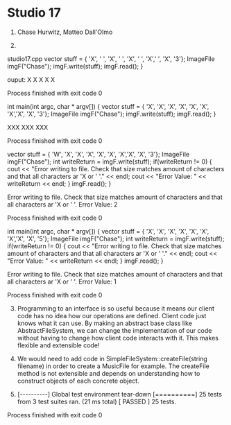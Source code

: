 # Studio 17

1. Chase Hurwitz, Matteo Dall'Olmo

2. 
studio17.cpp
   vector<char> stuff = { 'X', ' ', 'X', ' ', 'X', ' ', 'X',' ', 'X', '3'};
   ImageFile imgF("Chase");
   imgF.write(stuff);
   imgF.read();
   }
   
   ouput:
   X X
    X
   X X


Process finished with exit code 0

int main(int argc, char * argv[]) {
vector<char> stuff = { 'X', 'X', 'X', 'X', 'X', 'X', 'X','X', 'X', '3'};
ImageFile imgF("Chase");
imgF.write(stuff);
imgF.read();
}

XXX
XXX
XXX


Process finished with exit code 0

vector<char> stuff = { 'W', 'X', 'X', 'X', 'X', 'X', 'X','X', 'X', '3'};
ImageFile imgF("Chase");
int writeReturn = imgF.write(stuff);
if(writeReturn != 0)
{
cout << "Error writing to file. Check that size matches amount of characters and that all characters ar 'X or ' '." << endl;
cout << "Error Value: " << writeReturn << endl;
}
imgF.read();
}

Error writing to file. Check that size matches amount of characters and that all characters ar 'X or ' '.
Error Value: 2


Process finished with exit code 0

int main(int argc, char * argv[]) {
vector<char> stuff = { 'X', 'X', 'X', 'X', 'X', 'X', 'X','X', 'X', '5'};
ImageFile imgF("Chase");
int writeReturn = imgF.write(stuff);
if(writeReturn != 0)
{
cout << "Error writing to file. Check that size matches amount of characters and that all characters ar 'X or ' '." << endl;
cout << "Error Value: " << writeReturn << endl;
}
imgF.read();
}

Error writing to file. Check that size matches amount of characters and that all characters ar 'X or ' '.
Error Value: 1


Process finished with exit code 0

3. Programming to an interface is so useful because it means our client code has no idea how our operations are defined.
Client code just knows what it can use. By making an abstract base class like AbstractFileSystem, we can change the implementation
of our code without having to change how client code interacts with it. This makes flexible and extensible code!

4. We would need to add code in SimpleFileSystem::createFile(string filename) in order to create a MusicFile for example.
The createFile method is not extensible and depends on understanding how to construct objects of each concrete object.

5. [----------] Global test environment tear-down
   [==========] 25 tests from 3 test suites ran. (21 ms total)
   [  PASSED  ] 25 tests.

Process finished with exit code 0

